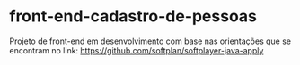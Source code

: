 # front-end-cadastro-de-pessoas
Projeto de front-end em desenvolvimento com base nas orientações que se encontram no link: https://github.com/softplan/softplayer-java-apply
